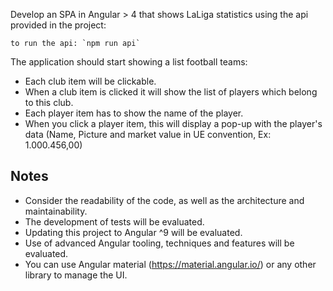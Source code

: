 Develop an SPA in Angular > 4 that shows LaLiga statistics using the api provided in the project: 

	to run the api: `npm run api`

The application should start showing a list football teams:
- Each club item will be clickable.
- When a club item is clicked it will show the list of players which belong to this club.
- Each player item has to show the name of the player.
- When you click a player item, this will display a pop-up with the player's data (Name, Picture and market value in UE convention, Ex: 1.000.456,00) 

## Notes
- Consider the readability of the code, as well as the architecture and maintainability. 
- The development of tests will be evaluated.
- Updating this project to Angular ^9 will be evaluated.
- Use of advanced Angular tooling, techniques and features will be evaluated.
- You can use Angular material (https://material.angular.io/) or any other library to manage the UI.
